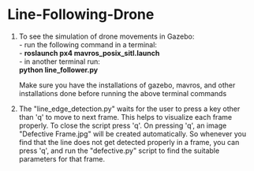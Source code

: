 # Line-Following-Drone

1.  To see the simulation of drone movements in Gazebo: \
        - run the following command in a terminal: \
               - **roslaunch px4 mavros_posix_sitl.launch** \
        - in another terminal run: \
               **python line_follower.py** 
                
    Make sure you have the installations of gazebo, mavros, and other installations done before running the above terminal commands 
    
    
2. The "line_edge_detection.py" waits for the user to press a key other than 'q' to move to next frame. This helps to visualize each frame properly. To close the script press 'q'. On pressing 'q', an image "Defective Frame.jpg" will be created automatically. So whenever you find that the line does not get detected properly in a frame, you can press 'q', and run the "defective.py" script to find the suitable parameters for that frame. 

